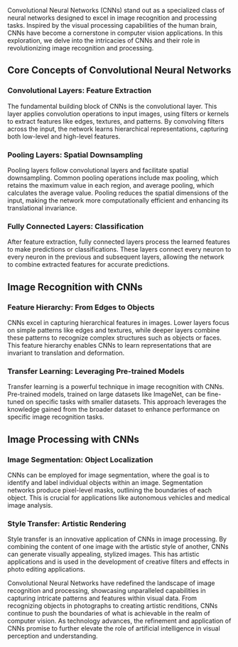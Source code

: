 Convolutional Neural Networks (CNNs) stand out as a specialized class of neural networks designed to excel in image recognition and processing tasks. Inspired by the visual processing capabilities of the human brain, CNNs have become a cornerstone in computer vision applications. In this exploration, we delve into the intricacies of CNNs and their role in revolutionizing image recognition and processing.

## Core Concepts of Convolutional Neural Networks

### Convolutional Layers: Feature Extraction

The fundamental building block of CNNs is the convolutional layer. This layer applies convolution operations to input images, using filters or kernels to extract features like edges, textures, and patterns. By convolving filters across the input, the network learns hierarchical representations, capturing both low-level and high-level features.

### Pooling Layers: Spatial Downsampling

Pooling layers follow convolutional layers and facilitate spatial downsampling. Common pooling operations include max pooling, which retains the maximum value in each region, and average pooling, which calculates the average value. Pooling reduces the spatial dimensions of the input, making the network more computationally efficient and enhancing its translational invariance.

### Fully Connected Layers: Classification

After feature extraction, fully connected layers process the learned features to make predictions or classifications. These layers connect every neuron to every neuron in the previous and subsequent layers, allowing the network to combine extracted features for accurate predictions.

## Image Recognition with CNNs

### Feature Hierarchy: From Edges to Objects

CNNs excel in capturing hierarchical features in images. Lower layers focus on simple patterns like edges and textures, while deeper layers combine these patterns to recognize complex structures such as objects or faces. This feature hierarchy enables CNNs to learn representations that are invariant to translation and deformation.

### Transfer Learning: Leveraging Pre-trained Models

Transfer learning is a powerful technique in image recognition with CNNs. Pre-trained models, trained on large datasets like ImageNet, can be fine-tuned on specific tasks with smaller datasets. This approach leverages the knowledge gained from the broader dataset to enhance performance on specific image recognition tasks.

## Image Processing with CNNs

### Image Segmentation: Object Localization

CNNs can be employed for image segmentation, where the goal is to identify and label individual objects within an image. Segmentation networks produce pixel-level masks, outlining the boundaries of each object. This is crucial for applications like autonomous vehicles and medical image analysis.

### Style Transfer: Artistic Rendering

Style transfer is an innovative application of CNNs in image processing. By combining the content of one image with the artistic style of another, CNNs can generate visually appealing, stylized images. This has artistic applications and is used in the development of creative filters and effects in photo editing applications.

Convolutional Neural Networks have redefined the landscape of image recognition and processing, showcasing unparalleled capabilities in capturing intricate patterns and features within visual data. From recognizing objects in photographs to creating artistic renditions, CNNs continue to push the boundaries of what is achievable in the realm of computer vision. As technology advances, the refinement and application of CNNs promise to further elevate the role of artificial intelligence in visual perception and understanding.